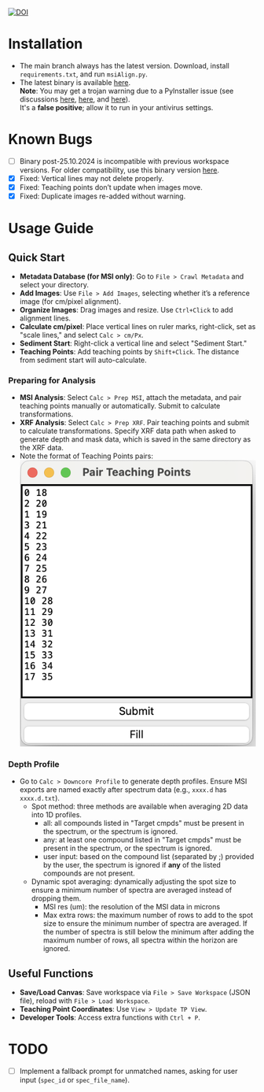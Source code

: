 [![DOI](https://zenodo.org/badge/764066001.svg)](https://doi.org/10.5281/zenodo.15039621)

# Installation

- The main branch always has the latest version. Download, install `requirements.txt`, and run `msiAlign.py`.
- The latest binary is available [here](https://github.com/weimin-liu/msiAlign/releases/latest).  
  **Note**: You may get a trojan warning due to a PyInstaller issue (see discussions 
  [here](https://stackoverflow.com/questions/43777106/program-made-with-pyinstaller-now-seen-as-a-trojan-horse-by-avg), 
  [here](https://stackoverflow.com/questions/64788656/exe-file-made-with-pyinstaller-being-reported-as-a-virus-threat-by-windows-defen), 
  and [here](https://github.com/pyinstaller/pyinstaller/issues/5854)).  
  It's a **false positive**; allow it to run in your antivirus settings.

# Known Bugs

- [ ] Binary post-25.10.2024 is incompatible with previous workspace versions. For older compatibility, use this binary version [here](https://github.com/weimin-liu/msiAlign/releases/tag/v1.0.2).
- [x] Fixed: Vertical lines may not delete properly.
- [x] Fixed: Teaching points don’t update when images move.
- [x] Fixed: Duplicate images re-added without warning.

# Usage Guide

## Quick Start

- **Metadata Database (for MSI only)**: Go to `File > Crawl Metadata` and select your directory.
- **Add Images**: Use `File > Add Images`, selecting whether it’s a reference image (for cm/pixel alignment).
- **Organize Images**: Drag images and resize. Use `Ctrl+Click` to add alignment lines.
- **Calculate cm/pixel**: Place vertical lines on ruler marks, right-click, set as "scale lines," and select `Calc > cm/Px`.
- **Sediment Start**: Right-click a vertical line and select "Sediment Start."
- **Teaching Points**: Add teaching points by `Shift+Click`. The distance from sediment start will auto-calculate.

### Preparing for Analysis
- **MSI Analysis**: Select `Calc > Prep MSI`, attach the metadata, and pair teaching points manually or automatically. Submit to calculate transformations.
- **XRF Analysis**: Select `Calc > Prep XRF`. Pair teaching points and submit to calculate transformations. Specify XRF data path when asked to generate depth and mask data, which is saved in the same directory as the XRF data.
- Note the format of Teaching Points pairs: ![TP Pair Format](./imgs/Screenshot%202024-03-14%20at%2014.21.28.png)

### Depth Profile
- Go to `Calc > Downcore Profile` to generate depth profiles. Ensure MSI exports are named exactly after spectrum data (e.g., `xxxx.d` has `xxxx.d.txt`).
  - Spot method: three methods are available when averaging 2D data into 1D profiles.
    - all: all compounds listed in "Target cmpds" must be present in the spectrum, or the spectrum is ignored.
    - any: at least one compound listed in "Target cmpds" must be present in the spectrum, or the spectrum is ignored.
    - user input: based on the compound list (separated by ;) provided by the user, the spectrum is ignored if **any** of the listed compounds are not present.
  - Dynamic spot averaging: dynamically adjusting the spot size to ensure a minimum number of spectra are averaged instead of dropping them.
    - MSI res (um): the resolution of the MSI data in microns
    - Max extra rows: the maximum number of rows to add to the spot size to ensure the minimum number of spectra are averaged. If the number of spectra is still below the minimum after adding the maximum number of rows, all spectra within the horizon are ignored.

## Useful Functions
- **Save/Load Canvas**: Save workspace via `File > Save Workspace` (JSON file), reload with `File > Load Workspace`.
- **Teaching Point Coordinates**: Use `View > Update TP View`.
- **Developer Tools**: Access extra functions with `Ctrl + P`.

# TODO

- [ ] Implement a fallback prompt for unmatched names, asking for user input (`spec_id` or `spec_file_name`). 
